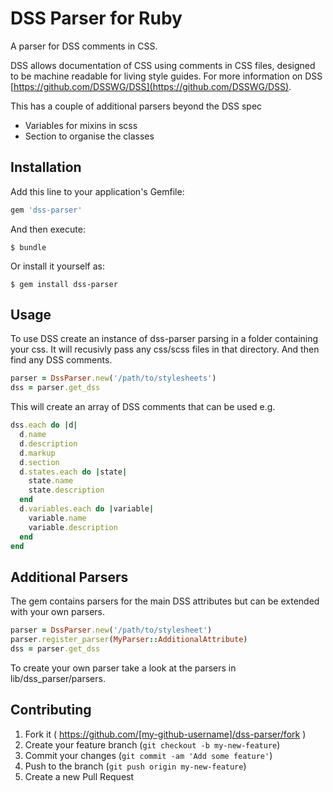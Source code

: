 # DSS Parser for Ruby

A parser for DSS comments in CSS.

DSS allows documentation of CSS using comments in CSS files, designed to be machine readable for living style guides.  For more information on DSS [https://github.com/DSSWG/DSS](https://github.com/DSSWG/DSS).

This has a couple of additional parsers beyond the DSS spec
 - Variables for mixins in scss
 - Section to organise the classes

## Installation

Add this line to your application's Gemfile:

```ruby
gem 'dss-parser'
```

And then execute:

    $ bundle

Or install it yourself as:

    $ gem install dss-parser

## Usage

To use DSS create an instance of dss-parser parsing in a folder containing your css.  It will recusivly pass any css/scss files in that directory. And then find any DSS comments.

```ruby
parser = DssParser.new('/path/to/stylesheets')
dss = parser.get_dss
```

This will create an array of DSS comments that can be used e.g.

```ruby
dss.each do |d|
  d.name
  d.description
  d.markup
  d.section
  d.states.each do |state|
    state.name
    state.description
  end
  d.variables.each do |variable|
    variable.name
    variable.description
  end
end
```

## Additional Parsers

The gem contains parsers for the main DSS attributes but can be extended with your own parsers.

```ruby
parser = DssParser.new('/path/to/stylesheet')
parser.register_parser(MyParser::AdditionalAttribute)
dss = parser.get_dss
```

To create your own parser take a look at the parsers in lib/dss_parser/parsers.

## Contributing

1. Fork it ( https://github.com/[my-github-username]/dss-parser/fork )
2. Create your feature branch (`git checkout -b my-new-feature`)
3. Commit your changes (`git commit -am 'Add some feature'`)
4. Push to the branch (`git push origin my-new-feature`)
5. Create a new Pull Request
